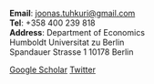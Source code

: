 __Email__: [joonas.tuhkuri@gmail.com](mailto:joonas.tuhkuri@gmail.com)  
__Tel__: +358 400 239 818  
__Address__:
Department of Economics  
Humboldt Universitat zu Berlin  
Spandauer Strasse 1 10178 Berlin

[Google Scholar](https://scholar.google.com/citations?user=Pm0G5zoAAAAJ&hl=fr)  [Twitter](https://twitter.com/joonastuhkuri)
